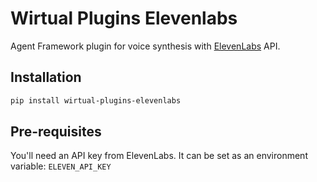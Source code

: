 # Wirtual Plugins Elevenlabs

Agent Framework plugin for voice synthesis with [ElevenLabs](https://elevenlabs.io/) API.

## Installation

```bash
pip install wirtual-plugins-elevenlabs
```

## Pre-requisites

You'll need an API key from ElevenLabs. It can be set as an environment variable: `ELEVEN_API_KEY`
